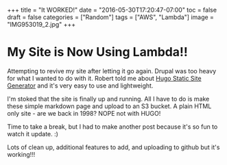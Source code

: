 +++
title = "It WORKED!"
date = "2016-05-30T17:20:47-07:00"
toc = false
draft = false
categories = ["Random"]
tags = ["AWS", "Lambda"]
image = "IMG953019_2.jpg"
+++

# My Site is Now Using Lambda!!

Attempting to revive my site after letting it go again. Drupal was too heavy for what I wanted to do with it. Robert told me about [Hugo Static Site Generator](https://gohugo.io/) and it's very easy to use and lightweight.

I'm stoked that the site is finally up and running. All I have to do is make these simple markdown page and upload to an S3 bucket. A plain HTML only site - are we back in 1998? NOPE not with HUGO!

Time to take a break, but I had to make another post because it's so fun to watch it update. :)

Lots of clean up, additional features to add, and uploading to github but it's working!!!